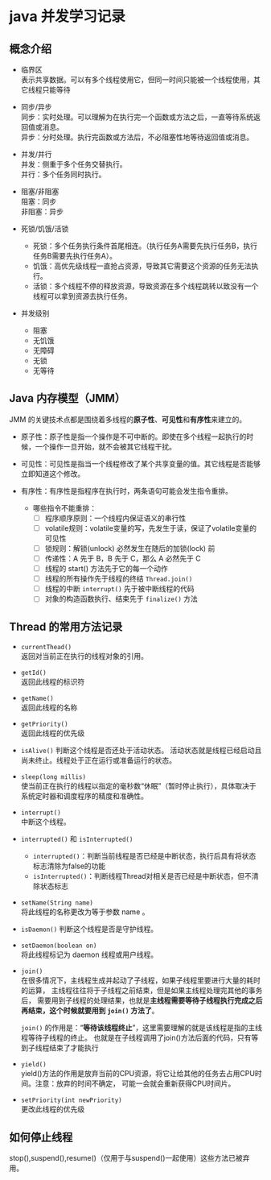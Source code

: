# java 并发学习记录

## 概念介绍

- 临界区  
表示共享数据。可以有多个线程使用它，但同一时间只能被一个线程使用，其它线程只能等待

- 同步/异步  
同步：实时处理。可以理解为在执行完一个函数或方法之后，一直等待系统返回值或消息。  
异步：分时处理。执行完函数或方法后，不必阻塞性地等待返回值或消息。

- 并发/并行  
并发：侧重于多个任务交替执行。  
并行：多个任务同时执行。

- 阻塞/非阻塞  
阻塞：同步  
非阻塞：异步

- 死锁/饥饿/活锁
  - 死锁：多个任务执行条件首尾相连。（执行任务A需要先执行任务B，执行任务B需要先执行任务A）。
  - 饥饿：高优先级线程一直抢占资源，导致其它需要这个资源的任务无法执行。
  - 活锁：多个线程不停的释放资源，导致资源在多个线程跳转以致没有一个线程可以拿到资源去执行任务。

- 并发级别  
  - 阻塞
  - 无饥饿
  - 无障碍
  - 无锁
  - 无等待

## Java 内存模型（JMM）

JMM 的关键技术点都是围绕着多线程的**原子性**、**可见性**和**有序性**来建立的。

- 原子性：原子性是指一个操作是不可中断的。即使在多个线程一起执行的时候，一个操作一旦开始，就不会被其它线程干扰。

- 可见性：可见性是指当一个线程修改了某个共享变量的值。其它线程是否能够立即知道这个修改。

- 有序性：有序性是指程序在执行时，两条语句可能会发生指令重排。
  - 哪些指令不能重排：
    - [ ] 程序顺序原则：一个线程内保证语义的串行性
    - [ ] volatile规则：volatile变量的写，先发生于读，保证了volatile变量的可见性
    - [ ] 锁规则：解锁(unlock) 必然发生在随后的加锁(lock) 前
    - [ ] 传递性：A 先于 B，B 先于 C，那么 A 必然先于 C
    - [ ] 线程的 start() 方法先于它的每一个动作
    - [ ] 线程的所有操作先于线程的终结 `Thread.join()`
    - [ ] 线程的中断 `interrupt()` 先于被中断线程的代码
    - [ ] 对象的构造函数执行、结束先于 `finalize()` 方法

## Thread 的常用方法记录

- `currentThead()`  
  返回对当前正在执行的线程对象的引用。

- `getId()`  
  返回此线程的标识符

- `getName()`  
  返回此线程的名称

- `getPriority()`  
  返回此线程的优先级

- `isAlive()` 
  判断这个线程是否还处于活动状态。
  活动状态就是线程已经启动且尚未终止。线程处于正在运行或准备运行的状态。

- `sleep(long millis)`  
  使当前正在执行的线程以指定的毫秒数“休眠”（暂时停止执行），具体取决于系统定时器和调度程序的精度和准确性。

- `interrupt()`  
  中断这个线程。

- `interrupted()` 和 `isInterrupted()`
  - `interrupted()`：判断当前线程是否已经是中断状态，执行后具有将状态标志清除为false的功能
  - `isInterrupted()`：判断线程Thread对相关是否已经是中断状态，但不清除状态标志

- `setName(String name)`  
  将此线程的名称更改为等于参数 name 。

- `isDaemon()`
  判断这个线程是否是守护线程。

- `setDaemon(boolean on)`  
  将此线程标记为 daemon 线程或用户线程。

- `join()`  
  在很多情况下，主线程生成并起动了子线程，如果子线程里要进行大量的耗时的运算，
  主线程往往将于子线程之前结束，但是如果主线程处理完其他的事务后，
  需要用到子线程的处理结果，也就是**主线程需要等待子线程执行完成之后再结束，这个时候就要用到 `join()` 方法了**。

  `join()` 的作用是：“**等待该线程终止**”，这里需要理解的就是该线程是指的主线程等待子线程的终止。
  也就是在子线程调用了join()方法后面的代码，只有等到子线程结束了才能执行

- `yield()`  
  yield()方法的作用是放弃当前的CPU资源，将它让给其他的任务去占用CPU时间。注意：放弃的时间不确定，
  可能一会就会重新获得CPU时间片。

- `setPriority(int newPriority)`  
  更改此线程的优先级

## 如何停止线程

stop(),suspend(),resume()（仅用于与suspend()一起使用）这些方法已被弃用。


